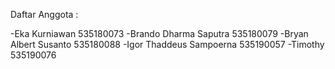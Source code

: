 Daftar Anggota : 

-Eka Kurniawan			535180073
-Brando Dharma Saputra		535180079
-Bryan Albert Susanto		535180088
-Igor Thaddeus Sampoerna	535190057
-Timothy			535190076
